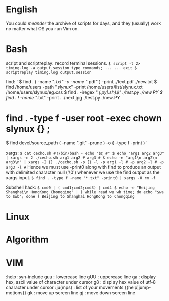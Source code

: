 English
====
You could *meander* the archive of scripts  for days, and they (usually) work no
matter what OS you run Vim on.


Bash
====
script and scriptreplay: record terminal sessions.
`
$ script -t 2> timing.log -a output.session
type commands;
...
...
exit
$ scriptreplay timing.log output.session
`

find: 
`
$ find . \( -name "*.txt" -o -name "*.pdf" \) -print
./text.pdf
./new.txt
$ find /home/users -path "*slynux*" -print
/home/users/list/slynux.txt
/home/users/slynux/eg.css
$ find . -iregex ".*\(\.py\|\.sh\)$"
./test.py
./new.PY
$ find . ! -name "*.txt" -print
.
./next.jpg
./test.py
./new.PY
# find . -type f -user root -exec chown slynux {} \;
$ find devel/source_path \( -name ".git" -prune \) -o \( -type f -print \)
`

xargs:
`
$ cat cecho.sh
#!/bin/bash -
echo "$@ #"
$ echo "arg1 arg2 arg3" | xargs -n 2 ./cecho.sh
arg1 arg2 #
arg3 #
$ echo -e "arg1\n arg2\n arg3\n" | xargs -I {} ./cecho.sh -p {} -l
-p arg1 -l #
-p arg2 -l #
-p arg3 -l #
`
Hence we must use -print0 along with find to produce an output with delimited
character null ('\0') whenever we use the find output as the xargs input.
`
$ find . -type f -name "*.txt" -print0 | xargs -0 rm -f
`

Subshell hack:
`
$ cmd0 | ( cmd1;cmd2;cmd3) | cmd4
$ echo -e "Beijing Shanghai\n HongKong Chongqing" | ( while read wa wb time; do echo "$wa to $wb"; done )
Beijing to Shanghai
HongKong to Chongqing
`

Linux
====



Algorithm
====

VIM
====
:help :syn-include
guu     : lowercase line
gUU     : uppercase line
ga      : display hex, ascii value of character under cursor
g8      : display hex value of utf-8 character under cursor
:ju(mps) : list of your movements {{help|jump-motions}}
gk      : move up screen line
gj      : move down screen line
